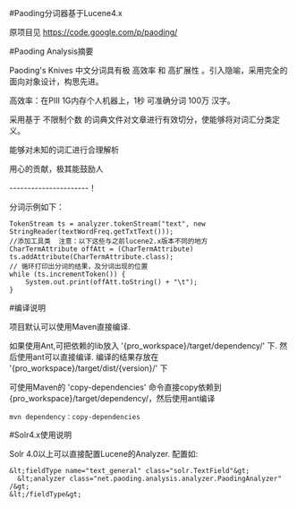 #Paoding分词器基于Lucene4.x

原项目见 https://code.google.com/p/paoding/

#Paoding Analysis摘要

Paoding's Knives 中文分词具有极 高效率 和 高扩展性 。引入隐喻，采用完全的面向对象设计，构思先进。

高效率：在PIII 1G内存个人机器上，1秒 可准确分词 100万 汉字。

采用基于 不限制个数 的词典文件对文章进行有效切分，使能够将对词汇分类定义。

能够对未知的词汇进行合理解析

用心的贡献，极其能鼓励人

----------------------！

分词示例如下：


    TokenStream ts = analyzer.tokenStream("text", new StringReader(textWordFreq.getTxtText()));
    //添加工具类  注意：以下这些与之前lucene2.x版本不同的地方
    CharTermAttribute offAtt = (CharTermAttribute) ts.addAttribute(CharTermAttribute.class);
    // 循环打印出分词的结果，及分词出现的位置
    while (ts.incrementToken()) {
        System.out.print(offAtt.toString() + "\t");
    }


#编译说明

项目默认可以使用Maven直接编译.

如果使用Ant,可把依赖的lib放入 '{pro_workspace}/target/dependency/' 下. 然后使用ant可以直接编译.
编译的结果存放在 '{pro_workspace}/target/dist/{version}/' 下


可使用Maven的 'copy-dependencies' 命令直接copy依赖到{pro_workspace}/target/dependency/，然后使用ant编译


    mvn dependency：copy-dependencies


#Solr4.x使用说明

Solr 4.0以上可以直接配置Lucene的Analyzer.
配置如:


    &lt;fieldType name="text_general" class="solr.TextField"&gt;
      &lt;analyzer class="net.paoding.analysis.analyzer.PaodingAnalyzer" /&gt;
    &lt;/fieldType&gt;

